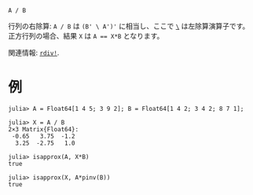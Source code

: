 ```
A / B
```

行列の右除算: `A / B` は `(B' \ A')'` に相当し、ここで [`\`](@ref) は左除算演算子です。正方行列の場合、結果 `X` は `A == X*B` となります。

関連情報: [`rdiv!`](@ref).

# 例

```jldoctest
julia> A = Float64[1 4 5; 3 9 2]; B = Float64[1 4 2; 3 4 2; 8 7 1];

julia> X = A / B
2×3 Matrix{Float64}:
 -0.65   3.75  -1.2
  3.25  -2.75   1.0

julia> isapprox(A, X*B)
true

julia> isapprox(X, A*pinv(B))
true
```
